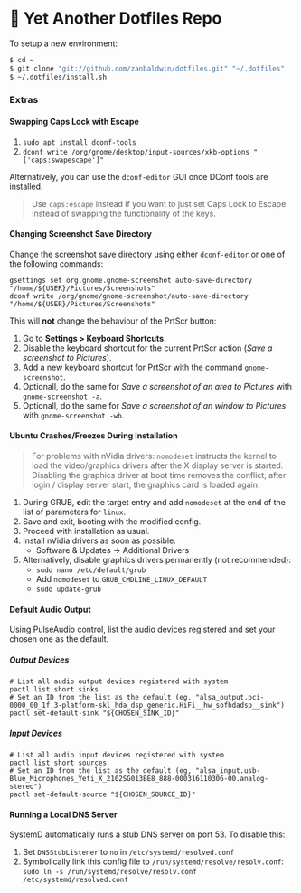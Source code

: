 # :book: Yet Another Dotfiles Repo

To setup a new environment:

```bash
$ cd ~
$ git clone "git://github.com/zanbaldwin/dotfiles.git" "~/.dotfiles"
$ ~/.dotfiles/install.sh
```

### Extras

#### Swapping Caps Lock with Escape

1. `sudo apt install dconf-tools`
2. `dconf write /org/gnome/desktop/input-sources/xkb-options "['caps:swapescape']"`

Alternatively, you can use the `dconf-editor` GUI once DConf tools are installed.

> Use `caps:escape` instead if you want to just set Caps Lock to Escape instead
> of swapping the functionality of the keys.

#### Changing Screenshot Save Directory

Change the screenshot save directory using either `dconf-editor` or one of the following commands:

```
gsettings set org.gnome.gnome-screenshot auto-save-directory "/home/${USER}/Pictures/Screenshots"
dconf write /org/gnome/gnome-screenshot/auto-save-directory "/home/${USER}/Pictures/Screenshots"
```

This will **not** change the behaviour of the PrtScr button:

1. Go to **Settings > Keyboard Shortcuts**.
2. Disable the keyboard shortcut for the current PrtScr action (_Save a screenshot to Pictures_).
3. Add a new keyboard shortcut for PrtScr with the command `gnome-screenshot`.
4. Optionall, do the same for _Save a screenshot of an area to Pictures_ with `gnome-screenshot -a`.
5. Optionall, do the same for _Save a screenshot of an window to Pictures_ with `gnome-screenshot -wb`.

<!-- See: https://blog.aamnah.com/ubuntu/change-default-screenshot-save-location -->

#### Ubuntu Crashes/Freezes During Installation

> For problems with nVidia drivers: `nomodeset` instructs the kernel to load the
> video/graphics drivers after the X display server is started. Disabling the graphics
> driver at boot time removes the conflict; after login / display server start, the
> graphics card is loaded again.

1. During GRUB, **e**dit the target entry and add `nomodeset` at the end of the list of parameters for `linux`.
2. Save and exit, booting with the modified config.
3. Proceed with installation as usual.
4. Install nVidia drivers as soon as possible:
   - Software & Updates &rarr; Additional Drivers
5. Alternatively, disable graphics drivers permanently (not recommended):
   - `sudo nano /etc/default/grub`
   - Add `nomodeset` to `GRUB_CMDLINE_LINUX_DEFAULT`
   - `sudo update-grub`

#### Default Audio Output

Using PulseAudio control, list the audio devices registered and set your chosen one as the default.

##### Output Devices

```shell
# List all audio output devices registered with system
pactl list short sinks
# Set an ID from the list as the default (eg, "alsa_output.pci-0000_00_1f.3-platform-skl_hda_dsp_generic.HiFi__hw_sofhdadsp__sink")
pactl set-default-sink "${CHOSEN_SINK_ID}"
```

##### Input Devices

```shell
# List all audio input devices registered with system
pactl list short sources
# Set an ID from the list as the default (eg, "alsa_input.usb-Blue_Microphones_Yeti_X_2102SG013BE8_888-000316110306-00.analog-stereo")
pactl set-default-source "${CHOSEN_SOURCE_ID}"

```

#### Running a Local DNS Server

SystemD automatically runs a stub DNS server on port 53. To disable this:
1. Set `DNSStubListener` to `no` in `/etc/systemd/resolved.conf`
2. Symbolically link this config file to `/run/systemd/resolve/resolv.conf`:
   `sudo ln -s /run/systemd/resolve/resolv.conf /etc/systemd/resolved.conf`

